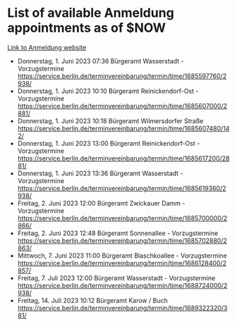 # List of available Anmeldung appointments as of $NOW
[Link to Anmeldung website](https://service.berlin.de/terminvereinbarung/termin/tag.php?termin=1&anliegen[]=120686&dienstleisterlist=122210,122217,327316,122219,327312,122227,327314,122231,327346,122243,327348,122254,122252,329742,122260,329745,122262,329748,122271,327278,122273,327274,122277,327276,330436,122280,327294,122282,327290,122284,327292,122291,327270,122285,327266,122286,327264,122296,327268,150230,329760,122297,327286,122294,327284,122312,329763,122314,329775,122304,327330,122311,327334,122309,327332,317869,122281,327352,122279,329772,122283,122276,327324,122274,327326,122267,329766,122246,327318,122251,327320,122257,327322,122208,327298,122226,327300&herkunft=http%3A%2F%2Fservice.berlin.de%2Fdienstleistung%2F120686%2F)
- Donnerstag, 1. Juni 2023 07:36 Bürgeramt Wasserstadt - Vorzugstermine https://service.berlin.de/terminvereinbarung/termin/time/1685597760/2938/
- Donnerstag, 1. Juni 2023 10:10 Bürgeramt Reinickendorf-Ost - Vorzugstermine https://service.berlin.de/terminvereinbarung/termin/time/1685607000/2881/
- Donnerstag, 1. Juni 2023 10:18 Bürgeramt Wilmersdorfer Straße https://service.berlin.de/terminvereinbarung/termin/time/1685607480/142/
- Donnerstag, 1. Juni 2023 13:00 Bürgeramt Reinickendorf-Ost - Vorzugstermine https://service.berlin.de/terminvereinbarung/termin/time/1685617200/2881/
- Donnerstag, 1. Juni 2023 13:36 Bürgeramt Wasserstadt - Vorzugstermine https://service.berlin.de/terminvereinbarung/termin/time/1685619360/2938/
- Freitag, 2. Juni 2023 12:00 Bürgeramt Zwickauer Damm - Vorzugstermine https://service.berlin.de/terminvereinbarung/termin/time/1685700000/2866/
- Freitag, 2. Juni 2023 12:48 Bürgeramt Sonnenallee - Vorzugstermine https://service.berlin.de/terminvereinbarung/termin/time/1685702880/2863/
- Mittwoch, 7. Juni 2023 11:00 Bürgeramt Blaschkoallee - Vorzugstermine https://service.berlin.de/terminvereinbarung/termin/time/1686128400/2857/
- Freitag, 7. Juli 2023 12:00 Bürgeramt Wasserstadt - Vorzugstermine https://service.berlin.de/terminvereinbarung/termin/time/1688724000/2938/
- Freitag, 14. Juli 2023 10:12 Bürgeramt Karow / Buch https://service.berlin.de/terminvereinbarung/termin/time/1689322320/381/
